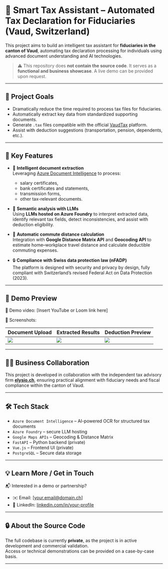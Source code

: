 # 🧾 Smart Tax Assistant – Automated Tax Declaration for Fiduciaries (Vaud, Switzerland)

This project aims to build an intelligent tax assistant for **fiduciaries in the canton of Vaud**, automating tax declaration processing for individuals using advanced document understanding and AI technologies.

> ⚠️ This repository does **not contain the source code**. It serves as a **functional and business showcase**. A live demo can be provided upon request.

---

## 🚀 Project Goals

- Dramatically reduce the time required to process tax files for fiduciaries.
- Automatically extract key data from standardized supporting documents.
- Generate `.tax` files compatible with the official [VaudTax](https://www.vd.ch/themes/etat-droit-finances/impots/vaudtax/) platform.
- Assist with deduction suggestions (transportation, pension, dependents, etc.).

---

## 🧠 Key Features

- 📄 **Intelligent document extraction**  
  Leveraging [Azure Document Intelligence](https://learn.microsoft.com/en-us/azure/ai-services/document-intelligence/) to process:
  - salary certificates,
  - bank certificates and statements,
  - transmission forms,
  - other tax-relevant documents.

- 🤖 **Semantic analysis with LLMs**  
  Using **LLMs hosted on Azure Foundry** to interpret extracted data, identify relevant tax fields, detect inconsistencies, and assist with deduction eligibility.

- 📍 **Automatic commute distance calculation**  
  Integration with **Google Distance Matrix API** and **Geocoding API** to estimate home–workplace travel distance and calculate deductible commuting expenses.

- 🔒 **Compliance with Swiss data protection law (nFADP)**  
  The platform is designed with security and privacy by design, fully compliant with Switzerland’s revised Federal Act on Data Protection (2023).

---

## 🔗 Demo Preview

🎥 Demo video: [Insert YouTube or Loom link here]

📸 Screenshots:

| Document Upload | Extracted Results | Deduction Preview |
|------------------|-------------------|--------------------|
| ![](demo/screenshot_1.png) | ![](demo/screenshot_2.png) | ![](demo/screenshot_3.png) |

---

## 🧑‍💼 Business Collaboration

This project is developed in collaboration with the independent tax advisory firm [**elysio.ch**](https://elysio.ch/), ensuring practical alignment with fiduciary needs and fiscal compliance within the canton of Vaud.

---

## 🛠️ Tech Stack

- `Azure Document Intelligence` – AI-powered OCR for structured tax documents
- `Azure Foundry` – secure LLM hosting
- `Google Maps APIs` – Geocoding & Distance Matrix
- `FastAPI` – Python backend (private)
- `Vue.js` – Frontend UI (private)
- `PostgreSQL` – Secure data storage

---

## 💡 Learn More / Get in Touch

📬 Interested in a demo or partnership?

- ✉️ Email: [your.email@domain.ch]  
- 💼 LinkedIn: [linkedin.com/in/your-profile](https://linkedin.com/in/your-profile)

---

## 🔒 About the Source Code

The full codebase is currently **private**, as the project is in active development and commercial validation.  
Access or technical demonstrations can be provided on a case-by-case basis.

---
